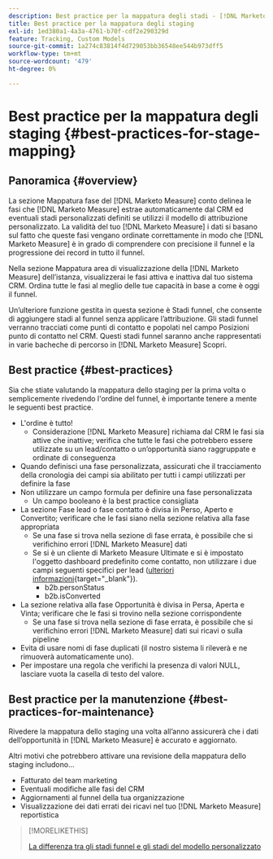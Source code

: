 ```yaml
---
description: Best practice per la mappatura degli stadi - [!DNL Marketo Measure]
title: Best practice per la mappatura degli staging
exl-id: 1ed380a1-4a3a-4761-b70f-cdf2e290329d
feature: Tracking, Custom Models
source-git-commit: 1a274c83814f4d729053bb36548ee544b973dff5
workflow-type: tm+mt
source-wordcount: '479'
ht-degree: 0%

---
```


# Best practice per la mappatura degli staging {#best-practices-for-stage-mapping}

## Panoramica {#overview}

La sezione Mappatura fase del [!DNL Marketo Measure] conto delinea le fasi che [!DNL Marketo Measure] estrae automaticamente dal CRM ed eventuali stadi personalizzati definiti se utilizzi il modello di attribuzione personalizzato. La validità del tuo [!DNL Marketo Measure] i dati si basano sul fatto che queste fasi vengano ordinate correttamente in modo che [!DNL Marketo Measure] è in grado di comprendere con precisione il funnel e la progressione dei record in tutto il funnel.

Nella sezione Mappatura area di visualizzazione della [!DNL Marketo Measure] dell’istanza, visualizzerai le fasi attiva e inattiva dal tuo sistema CRM. Ordina tutte le fasi al meglio delle tue capacità in base a come è oggi il funnel.

Un’ulteriore funzione gestita in questa sezione è Stadi funnel, che consente di aggiungere stadi al funnel senza applicare l’attribuzione. Gli stadi funnel verranno tracciati come punti di contatto e popolati nel campo Posizioni punto di contatto nel CRM. Questi stadi funnel saranno anche rappresentati in varie bacheche di percorso in [!DNL Marketo Measure] Scopri.

## Best practice {#best-practices}

Sia che stiate valutando la mappatura dello staging per la prima volta o semplicemente rivedendo l&#39;ordine del funnel, è importante tenere a mente le seguenti best practice.

* L&#39;ordine è tutto!
   * Considerazione [!DNL Marketo Measure] richiama dal CRM le fasi sia attive che inattive; verifica che tutte le fasi che potrebbero essere utilizzate su un lead/contatto o un’opportunità siano raggruppate e ordinate di conseguenza
* Quando definisci una fase personalizzata, assicurati che il tracciamento della cronologia dei campi sia abilitato per tutti i campi utilizzati per definire la fase
* Non utilizzare un campo formula per definire una fase personalizzata
   * Un campo booleano è la best practice consigliata
* La sezione Fase lead o fase contatto è divisa in Perso, Aperto e Convertito; verificare che le fasi siano nella sezione relativa alla fase appropriata
   * Se una fase si trova nella sezione di fase errata, è possibile che si verifichino errori [!DNL Marketo Measure] dati
   * Se si è un cliente di Marketo Measure Ultimate e si è impostato l&#39;oggetto dashboard predefinito come contatto, non utilizzare i due campi seguenti specifici per lead ([ulteriori informazioni](/help/marketo-measure-ultimate/data-integrity-requirement.md){target="_blank"}).
      * b2b.personStatus
      * b2b.isConverted
* La sezione relativa alla fase Opportunità è divisa in Persa, Aperta e Vinta; verificare che le fasi si trovino nella sezione corrispondente
   * Se una fase si trova nella sezione di fase errata, è possibile che si verifichino errori [!DNL Marketo Measure] dati sui ricavi o sulla pipeline
* Evita di usare nomi di fase duplicati (il nostro sistema li rileverà e ne rimuoverà automaticamente uno).
* Per impostare una regola che verifichi la presenza di valori NULL, lasciare vuota la casella di testo del valore.

## Best practice per la manutenzione {#best-practices-for-maintenance}

Rivedere la mappatura dello staging una volta all’anno assicurerà che i dati dell’opportunità in [!DNL Marketo Measure] è accurato e aggiornato.

Altri motivi che potrebbero attivare una revisione della mappatura dello staging includono...

* Fatturato del team marketing
* Eventuali modifiche alle fasi del CRM
* Aggiornamenti al funnel della tua organizzazione
* Visualizzazione dei dati errati dei ricavi nel tuo [!DNL Marketo Measure] reportistica

>[!MORELIKETHIS]
>
>[La differenza tra gli stadi funnel e gli stadi del modello personalizzato](/help/advanced-marketo-measure-features/custom-attribution-models/custom-attribution-model-and-setup.md#the-difference-between-funnel-stages-and-custom-model-stages)
